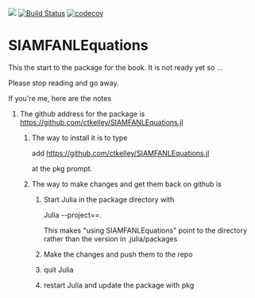 [![](https://img.shields.io/badge/docs-stable-blue.svg)](https://ctkelley.github.io/SIAMFANLEquations.jl/stable)
[![Build Status](https://travis-ci.com/ctkelley/SIAMFANLEquations.jl.svg?branch=master)](https://travis-ci.com/ctkelley/SIAMFANLEquations.jl)
[![codecov](https://codecov.io/gh/ctkelley/SIAMFANLEquations.jl/branch/master/graph/badge.svg)](https://codecov.io/gh/ctkelley/SIAMFANLEquations.jl)
# SIAMFANLEquations
This the start to the package for the book. It is not ready yet so ...

Please stop reading and go away.

If you're me, here are the notes

1. The github address for the package is https://github.com/ctkelley/SIAMFANLEquations.jl
   1. The way to install it is to type
   
      add https://github.com/ctkelley/SIAMFANLEquations.jl
      
      at the pkg prompt.
      
   2. The way to make changes and get them back on github is 
         1. Start Julia in the package directory with 
         
            Julia --project==.
            
            This makes "using SIAMFANLEquations" point to the directory rather than the version in .julia/packages
         2. Make the changes and push them to the repo
         3. quit Julia
         4. restart Julia and update the package with pkg
         
